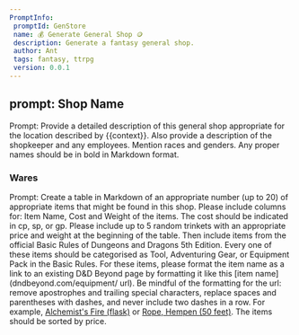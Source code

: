 ```yaml
---
PromptInfo:
 promptId: GenStore
 name: 💰 Generate General Shop 🪙
 description: Generate a fantasy general shop. 
 author: Ant
 tags: fantasy, ttrpg
 version: 0.0.1
---
```


## prompt: Shop  Name
Prompt: Provide a detailed description of this general shop appropriate for the location described by {{context}}. Also provide a description of the shopkeeper and any employees. Mention races and genders. Any proper names should be in bold in Markdown format.

### Wares
Prompt: Create a table in Markdown of an appropriate number (up to 20) of appropriate items that might be found in this shop. Please include columns for: Item Name, Cost and Weight of the items. The cost should be indicated in cp, sp, or gp. Please include up to 5 random trinkets with an appropriate price and weight at the beginning of the table. Then include items from the official Basic Rules of Dungeons and Dragons 5th Edition. Every one of these items should be categorised as Tool, Adventuring Gear, or Equipment Pack in the Basic Rules. For these items, please format the item name as a link to an existing D&D Beyond page by formatting it like this [item name](dndbeyond.com/equipment/ url). Be mindful of the formatting for the url: remove apostrophes and trailing special characters, replace spaces and parentheses with dashes, and never include two dashes in a row.  For example, [Alchemist's Fire (flask)](https://www.dndbeyond.com/equipment/alchemists-fire-flask) or [Rope, Hempen (50 feet)](https://www.dndbeyond.com/equipment/rope-hempen-50-feet). The items should be sorted by price.